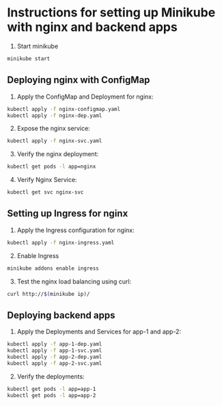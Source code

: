 # Instructions for setting up Minikube with nginx and backend apps

1. Start minikube

```bash
minikube start
```

## Deploying nginx with ConfigMap

1. Apply the ConfigMap and Deployment for nginx:

```bash
kubectl apply -f nginx-configmap.yaml
kubectl apply -f nginx-dep.yaml
```

2. Expose the nginx service:

```bash
kubectl apply -f nginx-svc.yaml
```

3. Verify the nginx deployment:

```bash
kubectl get pods -l app=nginx
```

4. Verify Nginx Service:

```bash
kubectl get svc nginx-svc
```

## Setting up Ingress for nginx

1. Apply the Ingress configuration for nginx:

```bash
kubectl apply -f nginx-ingress.yaml
```

2. Enable Ingress

```bash
minikube addons enable ingress
```

3. Test the nginx load balancing using curl:

```bash
curl http://$(minikube ip)/
```

## Deploying backend apps

1. Apply the Deployments and Services for app-1 and app-2:

```bash
kubectl apply -f app-1-dep.yaml
kubectl apply -f app-1-svc.yaml
kubectl apply -f app-2-dep.yaml
kubectl apply -f app-2-svc.yaml
```

2. Verify the deployments:

```bash
kubectl get pods -l app=app-1
kubectl get pods -l app=app-2
```
